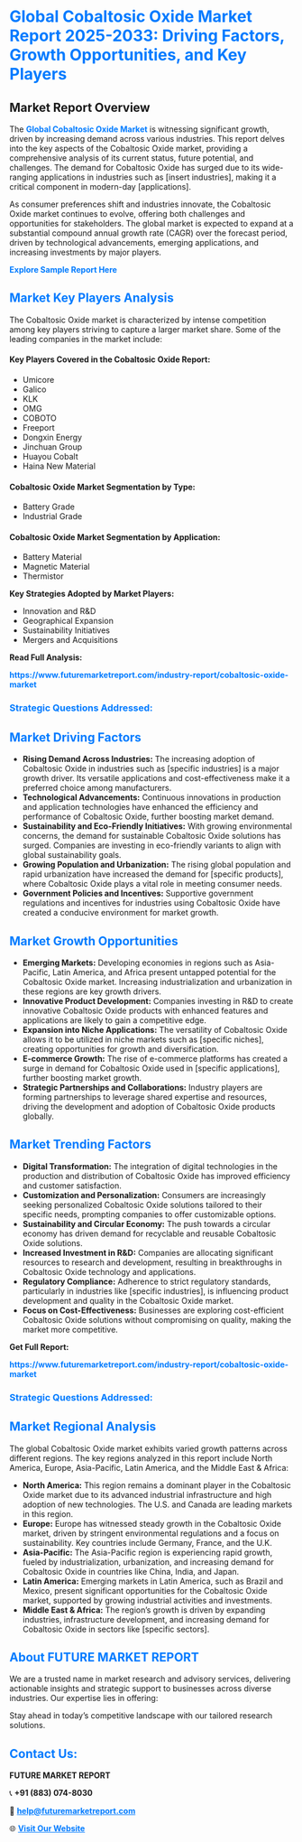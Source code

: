<h1 style="color: #007BFF;">Global Cobaltosic Oxide Market Report 2025-2033: Driving Factors, Growth Opportunities, and Key Players</h1>

<section id="overview">
<h2>Market Report Overview</h2>
<p>The <a href="https://www.futuremarketreport.com/industry-report/cobaltosic-oxide-market" style="color: #007BFF; text-decoration: none;"><strong>Global Cobaltosic Oxide Market</strong></a> is witnessing significant growth, driven by increasing demand across various industries. This report delves into the key aspects of the Cobaltosic Oxide market, providing a comprehensive analysis of its current status, future potential, and challenges. The demand for Cobaltosic Oxide has surged due to its wide-ranging applications in industries such as [insert industries], making it a critical component in modern-day [applications].</p>
<p>As consumer preferences shift and industries innovate, the Cobaltosic Oxide market continues to evolve, offering both challenges and opportunities for stakeholders. The global market is expected to expand at a substantial compound annual growth rate (CAGR) over the forecast period, driven by technological advancements, emerging applications, and increasing investments by major players.</p>
</section>

<section id="overview">
<p><a href="https://www.futuremarketreport.com/request-sample/reportId=114273" style="color: #007BFF; text-decoration: none;"><strong>Explore Sample Report Here</strong></a></p>
</section>

<section id="key-players">
<h2 style="color: #007BFF;">Market Key Players Analysis</h2>
<p>The Cobaltosic Oxide market is characterized by intense competition among key players striving to capture a larger market share. Some of the leading companies in the market include:</p>
<h4>Key Players Covered in the Cobaltosic Oxide Report:</h4>
<ul><li>Umicore</li><li>Galico</li><li>KLK</li><li>OMG</li><li>COBOTO</li><li>Freeport</li><li>Dongxin Energy</li><li>Jinchuan Group</li><li>Huayou Cobalt</li><li>Haina New Material</li></ul>
<h4>Cobaltosic Oxide Market Segmentation by Type:</h4>
<ul><li>Battery Grade</li><li>Industrial Grade</li></ul>

<h4>Cobaltosic Oxide Market Segmentation by Application:</h4>
<ul><li>Battery Material</li><li>Magnetic Material</li><li>Thermistor</li></ul>
<p><strong>Key Strategies Adopted by Market Players:</strong></p>
<ul>
<li>Innovation and R&D</li>
<li>Geographical Expansion</li>
<li>Sustainability Initiatives</li>
<li>Mergers and Acquisitions</li>
</ul>
</section>

<section>
<p><strong>Read Full Analysis: </strong></p><a href="https://www.futuremarketreport.com/industry-report/cobaltosic-oxide-market" style="color: #007BFF; text-decoration: none;"><strong>https://www.futuremarketreport.com/industry-report/cobaltosic-oxide-market</strong></a>
<h3 style="color: #007BFF;">Strategic Questions Addressed:</h3>
</section>

<section id="driving-factors">
<h2 style="color: #007BFF;">Market Driving Factors</h2>
<ul>
<li><strong>Rising Demand Across Industries:</strong> The increasing adoption of Cobaltosic Oxide in industries such as [specific industries] is a major growth driver. Its versatile applications and cost-effectiveness make it a preferred choice among manufacturers.</li>
<li><strong>Technological Advancements:</strong> Continuous innovations in production and application technologies have enhanced the efficiency and performance of Cobaltosic Oxide, further boosting market demand.</li>
<li><strong>Sustainability and Eco-Friendly Initiatives:</strong> With growing environmental concerns, the demand for sustainable Cobaltosic Oxide solutions has surged. Companies are investing in eco-friendly variants to align with global sustainability goals.</li>
<li><strong>Growing Population and Urbanization:</strong> The rising global population and rapid urbanization have increased the demand for [specific products], where Cobaltosic Oxide plays a vital role in meeting consumer needs.</li>
<li><strong>Government Policies and Incentives:</strong> Supportive government regulations and incentives for industries using Cobaltosic Oxide have created a conducive environment for market growth.</li>
</ul>
</section>

<section id="growth-opportunities">
<h2 style="color: #007BFF;">Market Growth Opportunities</h2>
<ul>
<li><strong>Emerging Markets:</strong> Developing economies in regions such as Asia-Pacific, Latin America, and Africa present untapped potential for the Cobaltosic Oxide market. Increasing industrialization and urbanization in these regions are key growth drivers.</li>
<li><strong>Innovative Product Development:</strong> Companies investing in R&D to create innovative Cobaltosic Oxide products with enhanced features and applications are likely to gain a competitive edge.</li>
<li><strong>Expansion into Niche Applications:</strong> The versatility of Cobaltosic Oxide allows it to be utilized in niche markets such as [specific niches], creating opportunities for growth and diversification.</li>
<li><strong>E-commerce Growth:</strong> The rise of e-commerce platforms has created a surge in demand for Cobaltosic Oxide used in [specific applications], further boosting market growth.</li>
<li><strong>Strategic Partnerships and Collaborations:</strong> Industry players are forming partnerships to leverage shared expertise and resources, driving the development and adoption of Cobaltosic Oxide products globally.</li>
</ul>
</section>

<section id="trending-factors">
<h2 style="color: #007BFF;">Market Trending Factors</h2>
<ul>
<li><strong>Digital Transformation:</strong> The integration of digital technologies in the production and distribution of Cobaltosic Oxide has improved efficiency and customer satisfaction.</li>
<li><strong>Customization and Personalization:</strong> Consumers are increasingly seeking personalized Cobaltosic Oxide solutions tailored to their specific needs, prompting companies to offer customizable options.</li>
<li><strong>Sustainability and Circular Economy:</strong> The push towards a circular economy has driven demand for recyclable and reusable Cobaltosic Oxide solutions.</li>
<li><strong>Increased Investment in R&D:</strong> Companies are allocating significant resources to research and development, resulting in breakthroughs in Cobaltosic Oxide technology and applications.</li>
<li><strong>Regulatory Compliance:</strong> Adherence to strict regulatory standards, particularly in industries like [specific industries], is influencing product development and quality in the Cobaltosic Oxide market.</li>
<li><strong>Focus on Cost-Effectiveness:</strong> Businesses are exploring cost-efficient Cobaltosic Oxide solutions without compromising on quality, making the market more competitive.</li>
</ul>
</section>

<section>
<p><strong>Get Full Report: </strong></p><a href="https://www.futuremarketreport.com/industry-report/cobaltosic-oxide-market" style="color: #007BFF; text-decoration: none;"><strong>https://www.futuremarketreport.com/industry-report/cobaltosic-oxide-market</strong></a>
<h3 style="color: #007BFF;">Strategic Questions Addressed:</h3>
</section>


<section id="regional-analysis">
<h2 style="color: #007BFF;">Market Regional Analysis</h2>
<p>The global Cobaltosic Oxide market exhibits varied growth patterns across different regions. The key regions analyzed in this report include North America, Europe, Asia-Pacific, Latin America, and the Middle East & Africa:</p>
<ul>
<li><strong>North America:</strong> This region remains a dominant player in the Cobaltosic Oxide market due to its advanced industrial infrastructure and high adoption of new technologies. The U.S. and Canada are leading markets in this region.</li>
<li><strong>Europe:</strong> Europe has witnessed steady growth in the Cobaltosic Oxide market, driven by stringent environmental regulations and a focus on sustainability. Key countries include Germany, France, and the U.K.</li>
<li><strong>Asia-Pacific:</strong> The Asia-Pacific region is experiencing rapid growth, fueled by industrialization, urbanization, and increasing demand for Cobaltosic Oxide in countries like China, India, and Japan.</li>
<li><strong>Latin America:</strong> Emerging markets in Latin America, such as Brazil and Mexico, present significant opportunities for the Cobaltosic Oxide market, supported by growing industrial activities and investments.</li>
<li><strong>Middle East & Africa:</strong> The region’s growth is driven by expanding industries, infrastructure development, and increasing demand for Cobaltosic Oxide in sectors like [specific sectors].</li>
</ul>
</section>

<footer>
<h2 style="color: #007BFF;">About FUTURE MARKET REPORT</h2>
<p>We are a trusted name in market research and advisory services, delivering actionable insights and strategic support to businesses across diverse industries. Our expertise lies in offering:</p>

<p>Stay ahead in today’s competitive landscape with our tailored research solutions.</p>

<h2 style="color: #007BFF;">Contact Us:</h2>
<p><strong>FUTURE MARKET REPORT</strong></p>
<p>📞 <strong>+91 (883) 074-8030</strong></p>
<p>📧 <strong><a href="mailto:help@futuremarketreport.com" style="color: #007BFF;">help@futuremarketreport.com</a></strong></p>
<p>🌐 <strong><a href="https://www.futuremarketreport.com/" style="color: #007BFF;">Visit Our Website</a></strong></p>
</footer>